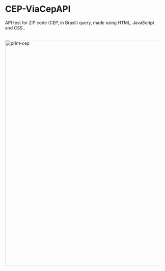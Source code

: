 # CEP-ViaCepAPI
API test for ZIP code (CEP, in Brasil) query, made using HTML, JavaScript and CSS..<br><br>

<img width="1188" height="737" alt="print-cep" src="https://github.com/user-attachments/assets/c2ae7a2d-30fe-4e52-89c1-5a16dd6d11b6" />
